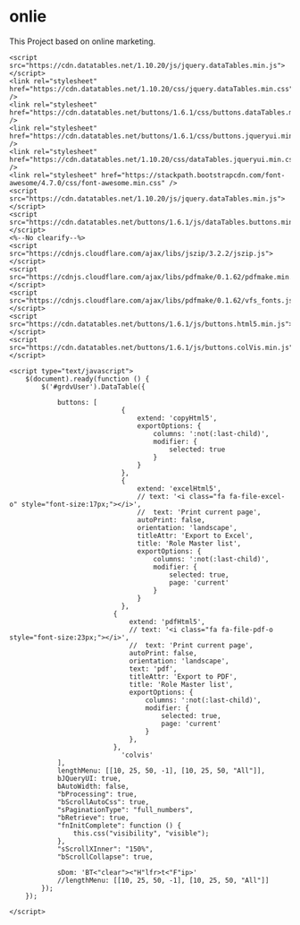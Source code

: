 # onlie
This Project based on online marketing.
<link rel="stylesheet" href="https://maxcdn.bootstrapcdn.com/bootstrap/3.4.1/css/bootstrap.min.css">
    <script src="https://ajax.googleapis.com/ajax/libs/jquery/3.4.1/jquery.min.js"></script>
    <script src="https://maxcdn.bootstrapcdn.com/bootstrap/3.4.1/js/bootstrap.min.js"></script>

    <script src="https://cdn.datatables.net/1.10.20/js/jquery.dataTables.min.js"></script>
    <link rel="stylesheet" href="https://cdn.datatables.net/1.10.20/css/jquery.dataTables.min.css" />
    <link rel="stylesheet" href="https://cdn.datatables.net/buttons/1.6.1/css/buttons.dataTables.min.css" />
    <link rel="stylesheet" href="https://cdn.datatables.net/buttons/1.6.1/css/buttons.jqueryui.min.css" />
    <link rel="stylesheet" href="https://cdn.datatables.net/1.10.20/css/dataTables.jqueryui.min.css" />
    <link rel="stylesheet" href="https://stackpath.bootstrapcdn.com/font-awesome/4.7.0/css/font-awesome.min.css" />
    <script src="https://cdn.datatables.net/1.10.20/js/jquery.dataTables.min.js"></script>
    <script src="https://cdn.datatables.net/buttons/1.6.1/js/dataTables.buttons.min.js"></script>
    <%--No clearify--%>
    <script src="https://cdnjs.cloudflare.com/ajax/libs/jszip/3.2.2/jszip.js"></script>
    <script src="https://cdnjs.cloudflare.com/ajax/libs/pdfmake/0.1.62/pdfmake.min.js"></script>
    <script src="https://cdnjs.cloudflare.com/ajax/libs/pdfmake/0.1.62/vfs_fonts.js"></script>
    <script src="https://cdn.datatables.net/buttons/1.6.1/js/buttons.html5.min.js"></script>
    <script src="https://cdn.datatables.net/buttons/1.6.1/js/buttons.colVis.min.js"></script>

    <script type="text/javascript">
        $(document).ready(function () {
            $('#grdvUser').DataTable({

                buttons: [
                                {
                                    extend: 'copyHtml5',
                                    exportOptions: {
                                        columns: ':not(:last-child)',
                                        modifier: {
                                            selected: true
                                        }
                                    }
                                },
                                {
                                    extend: 'excelHtml5',
                                    // text: '<i class="fa fa-file-excel-o" style="font-size:17px;"></i>',
                                    //  text: 'Print current page',
                                    autoPrint: false,
                                    orientation: 'landscape',
                                    titleAttr: 'Export to Excel',
                                    title: 'Role Master list',
                                    exportOptions: {
                                        columns: ':not(:last-child)',
                                        modifier: {
                                            selected: true,
                                            page: 'current'
                                        }
                                    }
                                },
                              {
                                  extend: 'pdfHtml5',
                                  // text: '<i class="fa fa-file-pdf-o style="font-size:23px;"></i>',
                                  //  text: 'Print current page',
                                  autoPrint: false,
                                  orientation: 'landscape',
                                  text: 'pdf',
                                  titleAttr: 'Export to PDF',
                                  title: 'Role Master list',
                                  exportOptions: {
                                      columns: ':not(:last-child)',
                                      modifier: {
                                          selected: true,
                                          page: 'current'
                                      }
                                  },
                              },
                                'colvis'
                ],
                lengthMenu: [[10, 25, 50, -1], [10, 25, 50, "All"]],
                bJQueryUI: true,
                bAutoWidth: false,
                "bProcessing": true,
                "bScrollAutoCss": true,
                "sPaginationType": "full_numbers",
                "bRetrieve": true,
                "fnInitComplete": function () {
                    this.css("visibility", "visible");
                },
                "sScrollXInner": "150%",
                "bScrollCollapse": true,

                sDom: 'BT<"clear"><"H"lfr>t<"F"ip>'
                //lengthMenu: [[10, 25, 50, -1], [10, 25, 50, "All"]]
            });
        });

    </script>
